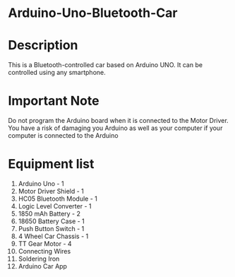 # Arduino-Uno-Bluetooth-Car

# Description

This is a Bluetooth-controlled car based on Arduino UNO. It can be controlled using any smartphone.

# Important Note

Do not program the Arduino board when it is connected to the Motor Driver. You have a risk of damaging you Arduino as well as your computer if your computer is connected to the Arduino

# Equipment list

1. Arduino Uno - 1
2. Motor Driver Shield - 1
3. HC05 Bluetooth Module - 1
4. Logic Level Converter - 1
5. 1850 mAh Battery - 2
6. 18650 Battery Case - 1
7. Push Button Switch - 1
8. 4 Wheel Car Chassis - 1
9. TT Gear Motor - 4
10. Connecting Wires 
11. Soldering Iron 
12. Arduino Car App 
